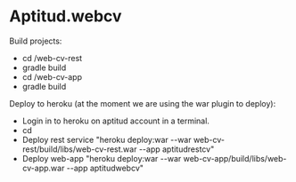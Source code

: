 Aptitud.webcv
=============

Build projects:
  - cd <path to project>/web-cv-rest 
  - gradle build
  - cd <path to project>/web-cv-app 
  - gradle build

Deploy to heroku (at the moment we are using the war plugin to deploy):
  - Login in to heroku on aptitud account in a terminal.
  - cd <path to root project>
  - Deploy rest service "heroku deploy:war --war web-cv-rest/build/libs/web-cv-rest.war --app aptitudrestcv"
  - Deploy web-app "heroku deploy:war --war web-cv-app/build/libs/web-cv-app.war --app aptitudwebcv"
